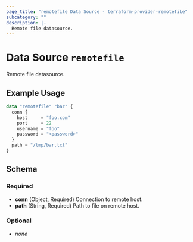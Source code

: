 ```yaml
---
page_title: "remotefile Data Source - terraform-provider-remotefile"
subcategory: ""
description: |-
  Remote file datasource.
---
```


# Data Source `remotefile`

  Remote file datasource.

## Example Usage

```terraform
data "remotefile" "bar" {
  conn {
    host     = "foo.com"
    port     = 22
    username = "foo"
    password = "<password>"
  }
  path = "/tmp/bar.txt"
}
```

## Schema

### Required

- **conn** (Object, Required) Connection to remote host.
- **path** (String, Required) Path to file on remote host.

### Optional

- *none*
